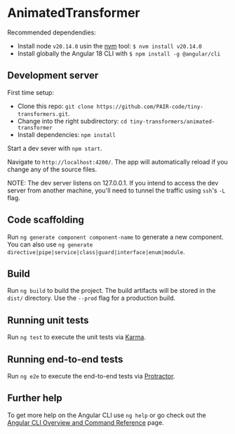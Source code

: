 # AnimatedTransformer

Recommended dependendies:

- Install node `v20.14.0` usin the [nvm](https://github.com/nvm-sh/nvm) tool: `$ nvm install v20.14.0`
- Install globally the Angular 18 CLI with `$ npm install -g @angular/cli`

## Development server

First time setup:

- Clone this repo: `git clone https://github.com/PAIR-code/tiny-transformers.git`.
- Change into the right subdirectory: `cd tiny-transformers/animated-transformer`
- Install dependencies: `npm install`

Start a dev sever with `npm start`.

Navigate to `http://localhost:4200/`. The app will automatically reload if you
change any of the source files.

NOTE: The dev server listens on 127.0.0.1. If you intend to access the
dev server from another machine, you'll need to tunnel the traffic using `ssh`'s
`-L` flag.

## Code scaffolding

Run `ng generate component component-name` to generate a new component. You can
also use `ng generate directive|pipe|service|class|guard|interface|enum|module`.

## Build

Run `ng build` to build the project. The build artifacts will be stored in the
`dist/` directory. Use the `--prod` flag for a production build.

## Running unit tests

Run `ng test` to execute the unit tests via
[Karma](https://karma-runner.github.io).

## Running end-to-end tests

Run `ng e2e` to execute the end-to-end tests via
[Protractor](http://www.protractortest.org/).

## Further help

To get more help on the Angular CLI use `ng help` or go check out the
[Angular CLI Overview and Command Reference](https://angular.io/cli) page.
